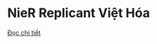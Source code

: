# NieR Replicant Việt Hóa

[Đọc chi tiết](https://viethoagame.com/threads/pc-nier-replicant-ver-1-22474487139-viet-hoa.305/)